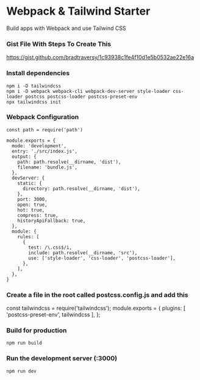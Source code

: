 # Webpack & Tailwind Starter

Build apps with Webpack and use Tailwind CSS

### Gist File With Steps To Create This

https://gist.github.com/bradtraversy/1c93938c1fe4f10d1e5b0532ae22e16a

### Install dependencies

```
npm i -D tailwindcss
npm i -D webpack webpack-cli webpack-dev-server style-loader css-loader postcss postcss-loader postcss-preset-env
npx tailwindcss init
```

### Webpack Configuration

```
const path = require('path')

module.exports = {
  mode: 'development',
  entry: './src/index.js',
  output: {
    path: path.resolve(__dirname, 'dist'),
    filename: 'bundle.js',
  },
  devServer: {
    static: {
      directory: path.resolve(__dirname, 'dist'),
    },
    port: 3000,
    open: true,
    hot: true,
    compress: true,
    historyApiFallback: true,
  },
  module: {
    rules: [
      {
        test: /\.css$/i,
        include: path.resolve(__dirname, 'src'),
        use: ['style-loader', 'css-loader', 'postcss-loader'],
      },
    ],
  },
}
```

### Create a file in the root called postcss.config.js and add this

const tailwindcss = require('tailwindcss');
module.exports = {
plugins: [
'postcss-preset-env',
tailwindcss
],
};

### Build for production

```
npm run build
```

### Run the development server (:3000)

```
npm run dev
```
